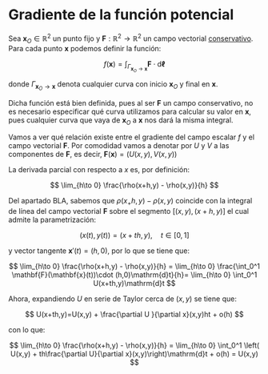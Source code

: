 # Gradiente de la función potencial
Sea $\mathbf{x}_O\in\mathbb{R}^2$ un punto fijo y $\mathbf{F}:\mathbb{R}^2 \to \mathbb{R}^2$ un campo vectorial [conservativo](#conservativo). Para cada punto $\mathbf{x}$ podemos definir la función:

$$
f(\mathbf{x}) = \int_{\Gamma_{\mathbf{x}_O\to\mathbf{x}}} \mathbf{F}\cdot\mathrm{d}\boldsymbol{\ell}
$$

donde $\Gamma_{\mathbf{x}_O\to\mathbf{x}}$ denota cualquier curva con inicio $\mathbf{x}_O$ y final en $\mathbf{x}$. 

Dicha función está bien definida, pues al ser $\mathbf{F}$ un campo conservativo, no es necesario especificar qué curva utilizamos para calcular su valor en $\mathbf{x}$, pues cualquier curva que vaya de $\mathbf{x}_O$ a $\mathbf{x}$ nos dará la misma integral.

Vamos a ver qué relación existe entre el gradiente del campo escalar $f$ y el campo vectorial $\mathbf{F}$. Por comodidad vamos a denotar por $U$ y $V$ a las componentes de $\mathbf{F}$, es decir, $\mathbf{F}(\mathbf{x}) = \left(U(x,y), V(x,y)\right)$

La derivada parcial con respecto a $x$ es, por definición:

$$
\lim_{h\to 0} \frac{\rho(x+h,y) - \rho(x,y)}{h}
$$

Del apartado BLA, sabemos que $\rho(x_+h,y) - \rho(x,y)$ coincide con la integral de línea del campo vectorial $\mathbf{F}$ sobre el segmento $[(x,y),(x+h,y)]$  el cual admite la parametrización:

$$
(x(t),y(t)) = (x+th,y),\quad t\in[0,1]
$$

y vector tangente $\mathbf{x}'(t)=\left(h,0\right)$, por lo que se tiene que:


$$
\lim_{h\to 0} \frac{\rho(x+h,y) - \rho(x,y)}{h} =  \lim_{h\to 0} \frac{\int_0^1 \mathbf{F}(\mathbf{x}(t))\cdot (h,0)\mathrm{d}t}{h}=  \lim_{h\to 0} \int_0^1 U(x+th,y)\mathrm{d}t
$$


Ahora, expandiendo $U$ en serie de Taylor cerca de $(x,y)$ se tiene que:

$$
U(x+th,y)=U(x,y) + \frac{\partial U }{\partial x}(x,y)ht + o(h)
$$

con lo que:

$$
\lim_{h\to 0} \frac{\rho(x+h,y) - \rho(x,y)}{h} = \lim_{h\to 0} \int_0^1 \left( U(x,y) + th\frac{\partial U}{\partial x}(x,y)\right)\mathrm{d}t + o(h) = U(x,y)
$$

